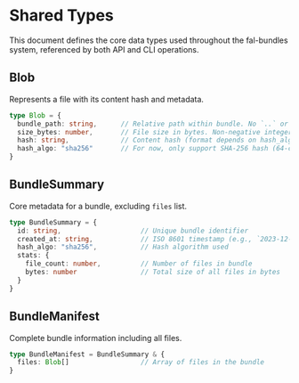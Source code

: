 # Shared Types

This document defines the core data types used throughout the fal-bundles system, referenced by both API and CLI operations.

## Blob

Represents a file with its content hash and metadata.

```typescript
type Blob = {
  bundle_path: string,      // Relative path within bundle. No `..` or leading `/`
  size_bytes: number,       // File size in bytes. Non-negative integers only.
  hash: string,             // Content hash (format depends on hash_algo).
  hash_algo: "sha256"       // For now, only support SHA-256 hash (64-character lowercase hex)
}
```

## BundleSummary

Core metadata for a bundle, excluding `files` list.

```typescript
type BundleSummary = {
  id: string,                    // Unique bundle identifier
  created_at: string,            // ISO 8601 timestamp (e.g., `2023-12-25T10:30:00Z`)
  hash_algo: "sha256",           // Hash algorithm used
  stats: {
    file_count: number,          // Number of files in bundle
    bytes: number                // Total size of all files in bytes
  }
}
```

## BundleManifest

Complete bundle information including all files.

```typescript
type BundleManifest = BundleSummary & {
  files: Blob[]                  // Array of files in the bundle
}
```
